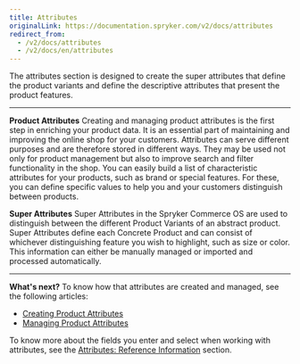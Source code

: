 ```yaml
---
title: Attributes
originalLink: https://documentation.spryker.com/v2/docs/attributes
redirect_from:
  - /v2/docs/attributes
  - /v2/docs/en/attributes
---
```


The attributes section is designed to create the super attributes that define the product variants and define the descriptive attributes that present the product features.
***
**Product Attributes**
Creating and managing product attributes is the first step in enriching your product data. It is an essential part of maintaining and improving the online shop for your customers. Attributes can serve different purposes and are therefore stored in different ways. They may be used not only for product management but also to improve search and filter functionality in the shop.
You can easily build a list of characteristic attributes for your products, such as brand or special features. For these, you can define specific values to help you and your customers distinguish between products. 

**Super Attributes**
Super Attributes in the Spryker Commerce OS are used to distinguish between the different Product Variants of an abstract product. Super Attributes define each Concrete Product and can consist of whichever distinguishing feature you wish to highlight, such as size or color. This information can either be manually managed or imported and processed automatically. 
***
**What's next?**
To know how that attributes are created and managed, see the following articles:
* [Creating Product Attributes](/docs/scos/dev/user-guides/201903.0/back-office-user-guide/products/attributes/creating-a-prod)
* [Managing Product Attributes](/docs/scos/dev/user-guides/201903.0/back-office-user-guide/products/attributes/managing-attrib)

To know more about the fields you enter and select when working with attributes, see the [Attributes: Reference Information](/docs/scos/dev/user-guides/201903.0/back-office-user-guide/products/attributes/references/attributes-refe) section.
